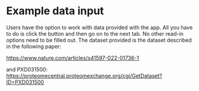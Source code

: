 Example data input 
=============================

Users have the option to work with data provided with the app. All you have to do is click the button and then go on to the next tab.
No other read-in options need to be filled out.
The dataset provided is the dataset described in the following paper:

https://www.nature.com/articles/s41597-022-01736-1

and PXD031500: https://proteomecentral.proteomexchange.org/cgi/GetDataset?ID=PXD031500